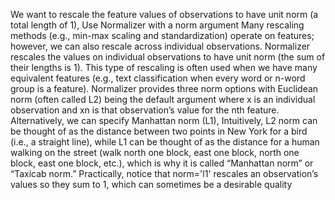 We want to rescale the feature values of observations to have unit norm (a total length of 1), Use Normalizer with a norm argument Many rescaling methods (e.g., min-max scaling and standardization) operate on features; however, we
can also rescale across individual observations. Normalizer rescales the values on individual
observations to have unit norm (the sum of their lengths is 1). This type of rescaling is often used when
we have many equivalent features (e.g., text classification when every word or n-word group is a
feature). Normalizer provides three norm options with Euclidean norm (often called L2) being the default
argument where x is an individual observation and xn
is that observation’s value for the nth feature. Alternatively, we can specify Manhattan norm (L1), Intuitively, L2 norm can be thought of as the distance between two points in New York for a bird (i.e., a
straight line), while L1 can be thought of as the distance for a human walking on the street (walk north
one block, east one block, north one block, east one block, etc.), which is why it is called “Manhattan
norm” or “Taxicab norm.”
Practically, notice that norm='l1' rescales an observation’s values so they sum to 1, which can
sometimes be a desirable quality 
